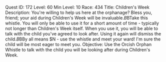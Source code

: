 Quest ID: 172
Level: 60
Min Level: 10
Race: 434
Title: Children's Week
Description: You're willing to help us here at the orphanage?  Bless you, friend; your aid during Children's Week will be invaluable.$B$BTake this whistle.  You will only be able to use it for a short amount of time - typically not longer than Children's Week itself.  When you use it, you will be able to talk with the child you've agreed to look after.  Using it again will dismiss the child.$B$BBy all means $N - use the whistle and meet your ward!  I'm sure the child will be most eager to meet you.
Objective: Use the Orcish Orphan Whistle to talk with the child you will be looking after during Children's Week.
